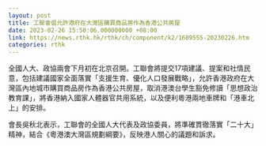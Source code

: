 ```yaml
---
layout: post
title: 工聯會倡允許港府在大灣區購買商品房作為香港公共房屋
date: 2023-02-26 15:50:06.000000000 +08:00
link: https://news.rthk.hk/rthk/ch/component/k2/1689555-20230226.htm
categories: rthk
---
```


全國人大、政協兩會下月初在北京召開。工聯會將提交17項建議、提案和社情民意，包括建議國家全面落實「支援生育、優化人口發展戰略」，允許香港政府在大灣區內地城市購買商品房作為香港公共房屋，取消港澳台學生豁免修讀「思想政治教育課」，將香港納入國家人體器官共用系統，以及便利粵港兩地車牌和「港車北上」的安排。

會長吳秋北表示，工聯會的全國人大代表及政協委員，將準確貫徹落實「二十大」精神，結合《粵港澳大灣區規劃綱要》，反映港人關心的議題和訴求。
